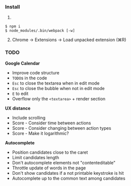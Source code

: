 ### Install

1. &nbsp;
  ```
  $ npm i
  $ node_modules/.bin/webpack [-w]
  ```
2. Chrome → Extensions → Load unpacked extension (⌘R)

### TODO

**Google Calendar**

- Improve code structure
- `TODO`s in the code
- `Esc` to close the textarea when in edit mode
- `Esc` to close the bubble when not in edit mode
- `E` to edit
- Overflow only the `<textarea>` + render section

**UX distance**

- Include scrolling
- Score - Consider time between actions
- Score - Consider changing between action types
- Score - Make it logarithmic?

**Autocomplete**

- Position candidates close to the caret
- Limit candidates length
- Don't autocomplete elements not "contenteditable"
- Throttle update of words in the page
- Don't show candidates if a not printable keystroke is hit
- Autocomplete up to the common text among candidates
